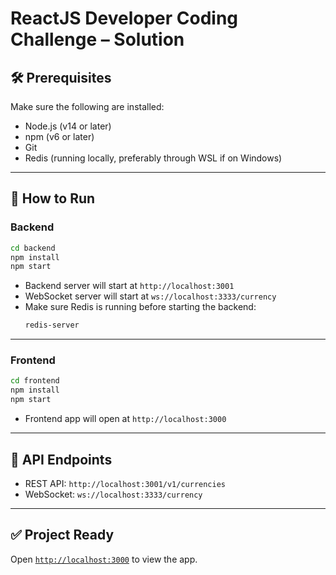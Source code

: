 # ReactJS Developer Coding Challenge – Solution

## 🛠 Prerequisites

Make sure the following are installed:

- Node.js (v14 or later)
- npm (v6 or later)
- Git
- Redis (running locally, preferably through WSL if on Windows)

---

## 🚀 How to Run

### Backend

```bash
cd backend
npm install
npm start
```

- Backend server will start at `http://localhost:3001`
- WebSocket server will start at `ws://localhost:3333/currency`
- Make sure Redis is running before starting the backend:
  ```bash
  redis-server
  ```

---

### Frontend

```bash
cd frontend
npm install
npm start
```

- Frontend app will open at `http://localhost:3000`

---

## 🔗 API Endpoints

- REST API: `http://localhost:3001/v1/currencies`
- WebSocket: `ws://localhost:3333/currency`

---

## ✅ Project Ready

Open [`http://localhost:3000`](http://localhost:3000) to view the app.
